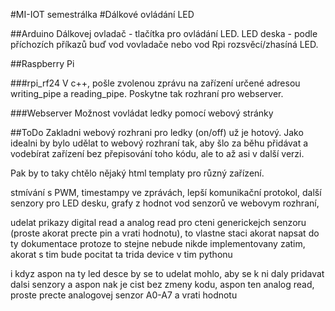 #MI-IOT semestrálka
#Dálkové ovládání LED

##Arduino
Dálkovej ovladač - tlačítka pro ovládání LED.
LED deska - podle příchozích příkazů buď vod vovladače nebo vod Rpi rozsvěcí/zhasíná LED.

##Raspberry Pi

###rpi_rf24
V c++, pošle zvolenou zprávu na zařízení určené adresou writing_pipe a reading_pipe. Poskytne
tak rozhraní pro webserver.

###Webserver
Možnost vovládat ledky pomocí webový stránky

##ToDo
Zakladni webový rozhrani pro ledky (on/off) už je hotový. Jako idealni by bylo udělat to webový rozhraní tak, aby šlo za běhu
přidávat a vodebírat zařízení bez přepisování toho kódu, ale to až asi v další verzi.

Pak by to taky chtělo nějaký html templaty pro různý zařízení.

stmívání s PWM, timestampy ve zprávách, lepší komunikační protokol, další senzory pro LED desku,
grafy z hodnot vod senzorů ve webovym rozhraní, 

udelat prikazy digital read a analog read pro cteni generickejch
senzoru (proste akorat precte pin a vrati hodnotu), 
to vlastne staci akorat napsat do ty dokumentace protoze to stejne nebude nikde implementovany zatim,
akorat s tim bude pocitat ta trida device v tim pythonu

i kdyz aspon na ty led desce by se to udelat mohlo, aby se k ni daly pridavat dalsi senzory a aspon
nak je cist bez zmeny kodu, aspon ten analog read, proste precte analogovej senzor A0-A7 a vrati hodnotu
